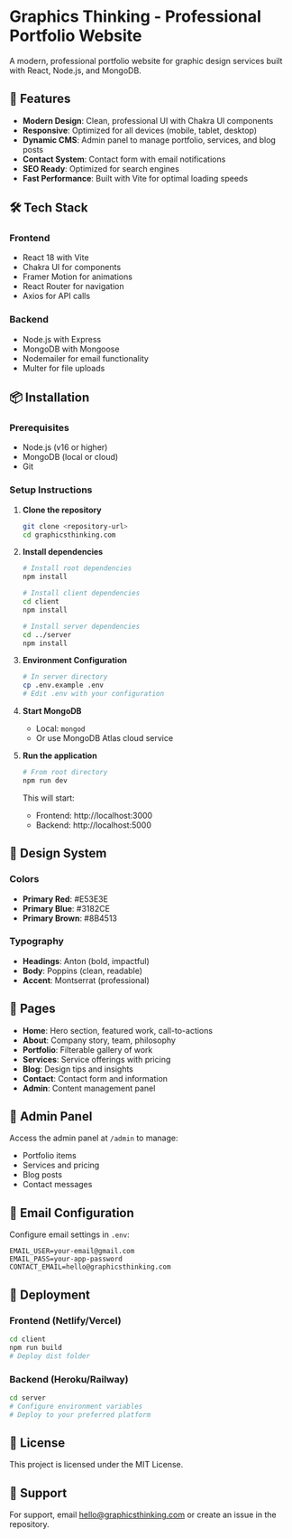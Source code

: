 # Graphics Thinking - Professional Portfolio Website

A modern, professional portfolio website for graphic design services built with React, Node.js, and MongoDB.

## 🚀 Features

- **Modern Design**: Clean, professional UI with Chakra UI components
- **Responsive**: Optimized for all devices (mobile, tablet, desktop)
- **Dynamic CMS**: Admin panel to manage portfolio, services, and blog posts
- **Contact System**: Contact form with email notifications
- **SEO Ready**: Optimized for search engines
- **Fast Performance**: Built with Vite for optimal loading speeds

## 🛠️ Tech Stack

### Frontend
- React 18 with Vite
- Chakra UI for components
- Framer Motion for animations
- React Router for navigation
- Axios for API calls

### Backend
- Node.js with Express
- MongoDB with Mongoose
- Nodemailer for email functionality
- Multer for file uploads

## 📦 Installation

### Prerequisites
- Node.js (v16 or higher)
- MongoDB (local or cloud)
- Git

### Setup Instructions

1. **Clone the repository**
   ```bash
   git clone <repository-url>
   cd graphicsthinking.com
   ```

2. **Install dependencies**
   ```bash
   # Install root dependencies
   npm install
   
   # Install client dependencies
   cd client
   npm install
   
   # Install server dependencies
   cd ../server
   npm install
   ```

3. **Environment Configuration**
   ```bash
   # In server directory
   cp .env.example .env
   # Edit .env with your configuration
   ```

4. **Start MongoDB**
   - Local: `mongod`
   - Or use MongoDB Atlas cloud service

5. **Run the application**
   ```bash
   # From root directory
   npm run dev
   ```

   This will start:
   - Frontend: http://localhost:3000
   - Backend: http://localhost:5000

## 🎨 Design System

### Colors
- **Primary Red**: #E53E3E
- **Primary Blue**: #3182CE  
- **Primary Brown**: #8B4513

### Typography
- **Headings**: Anton (bold, impactful)
- **Body**: Poppins (clean, readable)
- **Accent**: Montserrat (professional)

## 📱 Pages

- **Home**: Hero section, featured work, call-to-actions
- **About**: Company story, team, philosophy
- **Portfolio**: Filterable gallery of work
- **Services**: Service offerings with pricing
- **Blog**: Design tips and insights
- **Contact**: Contact form and information
- **Admin**: Content management panel

## 🔧 Admin Panel

Access the admin panel at `/admin` to manage:
- Portfolio items
- Services and pricing
- Blog posts
- Contact messages

## 📧 Email Configuration

Configure email settings in `.env`:
```env
EMAIL_USER=your-email@gmail.com
EMAIL_PASS=your-app-password
CONTACT_EMAIL=hello@graphicsthinking.com
```

## 🚀 Deployment

### Frontend (Netlify/Vercel)
```bash
cd client
npm run build
# Deploy dist folder
```

### Backend (Heroku/Railway)
```bash
cd server
# Configure environment variables
# Deploy to your preferred platform
```

## 📄 License

This project is licensed under the MIT License.

## 🤝 Support

For support, email hello@graphicsthinking.com or create an issue in the repository.